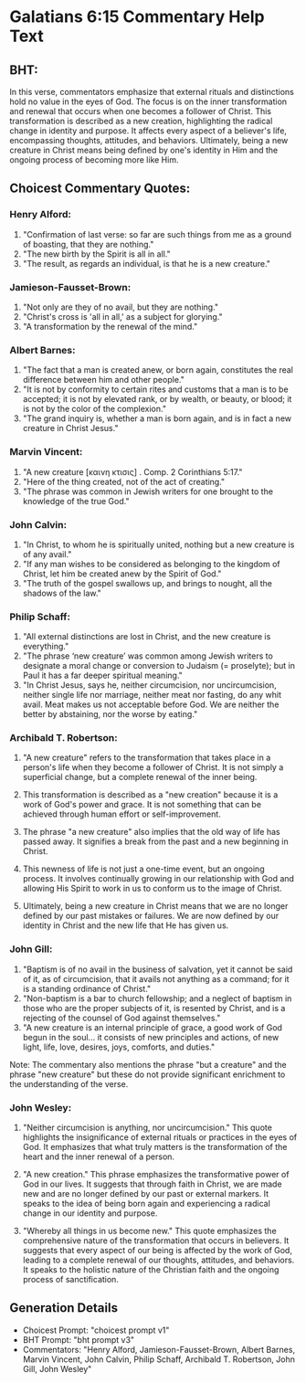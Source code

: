 # Galatians 6:15 Commentary Help Text

## BHT:
In this verse, commentators emphasize that external rituals and distinctions hold no value in the eyes of God. The focus is on the inner transformation and renewal that occurs when one becomes a follower of Christ. This transformation is described as a new creation, highlighting the radical change in identity and purpose. It affects every aspect of a believer's life, encompassing thoughts, attitudes, and behaviors. Ultimately, being a new creature in Christ means being defined by one's identity in Him and the ongoing process of becoming more like Him.

## Choicest Commentary Quotes:
### Henry Alford:
1. "Confirmation of last verse: so far are such things from me as a ground of boasting, that they are nothing." 
2. "The new birth by the Spirit is all in all." 
3. "The result, as regards an individual, is that he is a new creature."

### Jamieson-Fausset-Brown:
1. "Not only are they of no avail, but they are nothing."
2. "Christ's cross is 'all in all,' as a subject for glorying."
3. "A transformation by the renewal of the mind."

### Albert Barnes:
1. "The fact that a man is created anew, or born again, constitutes the real difference between him and other people."
2. "It is not by conformity to certain rites and customs that a man is to be accepted; it is not by elevated rank, or by wealth, or beauty, or blood; it is not by the color of the complexion."
3. "The grand inquiry is, whether a man is born again, and is in fact a new creature in Christ Jesus."

### Marvin Vincent:
1. "A new creature [καινη κτισις] . Comp. 2 Corinthians 5:17." 
2. "Here of the thing created, not of the act of creating." 
3. "The phrase was common in Jewish writers for one brought to the knowledge of the true God."

### John Calvin:
1. "In Christ, to whom he is spiritually united, nothing but a new creature is of any avail."
2. "If any man wishes to be considered as belonging to the kingdom of Christ, let him be created anew by the Spirit of God."
3. "The truth of the gospel swallows up, and brings to nought, all the shadows of the law."

### Philip Schaff:
1. "All external distinctions are lost in Christ, and the new creature is everything."
2. "The phrase ‘new creature’ was common among Jewish writers to designate a moral change or conversion to Judaism (= proselyte); but in Paul it has a far deeper spiritual meaning."
3. "In Christ Jesus, says he, neither circumcision, nor uncircumcision, neither single life nor marriage, neither meat nor fasting, do any whit avail. Meat makes us not acceptable before God. We are neither the better by abstaining, nor the worse by eating."

### Archibald T. Robertson:
1. "A new creature" refers to the transformation that takes place in a person's life when they become a follower of Christ. It is not simply a superficial change, but a complete renewal of the inner being.

2. This transformation is described as a "new creation" because it is a work of God's power and grace. It is not something that can be achieved through human effort or self-improvement.

3. The phrase "a new creature" also implies that the old way of life has passed away. It signifies a break from the past and a new beginning in Christ.

4. This newness of life is not just a one-time event, but an ongoing process. It involves continually growing in our relationship with God and allowing His Spirit to work in us to conform us to the image of Christ.

5. Ultimately, being a new creature in Christ means that we are no longer defined by our past mistakes or failures. We are now defined by our identity in Christ and the new life that He has given us.

### John Gill:
1. "Baptism is of no avail in the business of salvation, yet it cannot be said of it, as of circumcision, that it avails not anything as a command; for it is a standing ordinance of Christ."
2. "Non-baptism is a bar to church fellowship; and a neglect of baptism in those who are the proper subjects of it, is resented by Christ, and is a rejecting of the counsel of God against themselves."
3. "A new creature is an internal principle of grace, a good work of God begun in the soul... it consists of new principles and actions, of new light, life, love, desires, joys, comforts, and duties."

Note: The commentary also mentions the phrase "but a creature" and the phrase "new creature" but these do not provide significant enrichment to the understanding of the verse.

### John Wesley:
1. "Neither circumcision is anything, nor uncircumcision." This quote highlights the insignificance of external rituals or practices in the eyes of God. It emphasizes that what truly matters is the transformation of the heart and the inner renewal of a person.

2. "A new creation." This phrase emphasizes the transformative power of God in our lives. It suggests that through faith in Christ, we are made new and are no longer defined by our past or external markers. It speaks to the idea of being born again and experiencing a radical change in our identity and purpose.

3. "Whereby all things in us become new." This quote emphasizes the comprehensive nature of the transformation that occurs in believers. It suggests that every aspect of our being is affected by the work of God, leading to a complete renewal of our thoughts, attitudes, and behaviors. It speaks to the holistic nature of the Christian faith and the ongoing process of sanctification.


## Generation Details
- Choicest Prompt: "choicest prompt v1"
- BHT Prompt: "bht prompt v3"
- Commentators: "Henry Alford, Jamieson-Fausset-Brown, Albert Barnes, Marvin Vincent, John Calvin, Philip Schaff, Archibald T. Robertson, John Gill, John Wesley"
